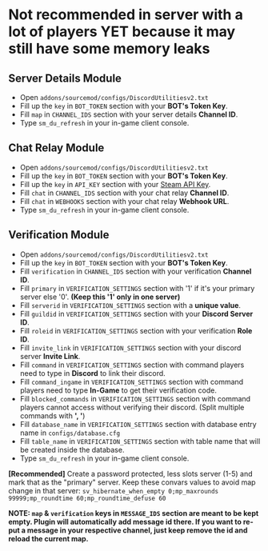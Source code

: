 # Not recommended in server with a lot of players YET because it may still have some memory leaks

## Server Details Module
- Open `addons/sourcemod/configs/DiscordUtilitiesv2.txt`
- Fill up the `key` in `BOT_TOKEN` section with your **BOT's Token Key**.
- Fill `map` in `CHANNEL_IDS` section with your server details **Channel ID**.
- Type `sm_du_refresh` in your in-game client console.

## Chat Relay Module
- Open `addons/sourcemod/configs/DiscordUtilitiesv2.txt`
- Fill up the `key` in `BOT_TOKEN` section with your **BOT's Token Key**.
- Fill up the `key` in `API_KEY` section with your [Steam API Key](https://steamcommunity.com/dev/apikey).
- Fill `chat` in `CHANNEL_IDS` section with your chat relay **Channel ID**.
- Fill `chat` in `WEBHOOKS` section with your chat relay **Webhook URL**.
- Type `sm_du_refresh` in your in-game client console.

## Verification Module
- Open `addons/sourcemod/configs/DiscordUtilitiesv2.txt`
- Fill up the `key` in `BOT_TOKEN` section with your **BOT's Token Key**.
- Fill `verification` in `CHANNEL_IDS` section with your verification **Channel ID**.
- Fill `primary` in `VERIFICATION_SETTINGS` section with '1' if it's your primary server else '0'. **(Keep this '1' only in one server)**
- Fill `serverid` in `VERIFICATION_SETTINGS` section with a **unique value**.
- Fill `guildid` in `VERIFICATION_SETTINGS` section with your **Discord Server ID**.
- Fill `roleid` in `VERIFICATION_SETTINGS` section with your verification **Role ID**.
- Fill `invite_link` in `VERIFICATION_SETTINGS` section with your discord server **Invite Link**.
- Fill `command` in `VERIFICATION_SETTINGS` section with command players need to type in **Discord** to link their discord.
- Fill `command_ingame` in `VERIFICATION_SETTINGS` section with command players need to type **In-Game** to get their verification code.
- Fill `blocked_commands` in `VERIFICATION_SETTINGS` section with command players cannot access without verifying their discord. (Split multiple commands with **', '**)
- Fill `database_name` in `VERIFICATION_SETTINGS` section with database entry name in `configs/database.cfg`
- Fill `table_name` in `VERIFICATION_SETTINGS` section with table name that will be created inside the database.
- Type `sm_du_refresh` in your in-game client console.

**[Recommended]** Create a password protected, less slots server (1-5) and mark that as the "primary" server. Keep these convars values to avoid map change in that server: `sv_hibernate_when_empty 0;mp_maxrounds 99999;mp_roundtime 60;mp_roundtime_defuse 60`

**NOTE: `map` & `verification` keys in `MESSAGE_IDS` section are meant to be kept empty. Plugin will automatically add **message id** there. If you want to re-put a message in your respective channel, just keep remove the id and reload the current map.**
